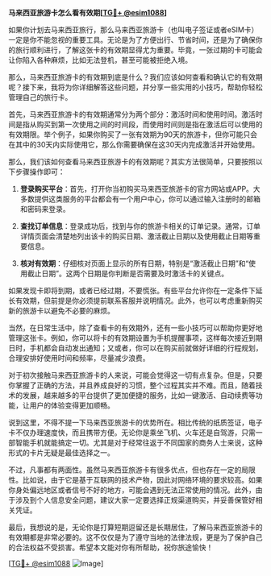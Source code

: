 **马来西亚旅游卡怎么看有效期[[TG💪+ @esim1088](https://t.me/s/esim1088)]**

如果你计划去马来西亚旅行，那么马来西亚旅游卡（也叫电子签证或者eSIM卡）一定是你不能忽视的重要工具。无论是为了方便出行、节省时间，还是为了确保你的旅行顺利进行，了解这张卡的有效期显得尤为重要。毕竟，一张过期的卡可能会让你陷入各种麻烦，比如无法登机，甚至可能被拒绝入境。

那么，马来西亚旅游卡的有效期到底是什么？我们应该如何查看和确认它的有效期呢？接下来，我将为你详细解答这些问题，并分享一些实用的小技巧，帮助你轻松管理自己的旅行卡。

首先，马来西亚旅游卡的有效期通常分为两个部分：激活时间和使用时间。激活时间是指从购买到第一次使用之间的时间段，而使用时间则是指在激活后可以使用的有效期限。举个例子，如果你购买了一张有效期为90天的旅游卡，但你可能只会在其中的30天内实际使用它，那么你需要确保在这30天内完成激活并开始使用。

那么，我们该如何查看马来西亚旅游卡的有效期呢？其实方法很简单，只要按照以下步骤操作即可：

1. **登录购买平台**：首先，打开你当初购买马来西亚旅游卡的官方网站或APP。大多数提供这类服务的平台都会有一个用户中心，你可以通过输入注册时的邮箱和密码来登录。

2. **查找订单信息**：登录成功后，找到与你的旅游卡相关的订单记录。通常，订单详情页面会清楚地列出该卡的购买日期、激活截止日期以及使用截止日期等重要信息。

3. **核对有效期**：仔细核对页面上显示的所有日期，特别是“激活截止日期”和“使用截止日期”。这两个日期是你判断是否需要及时激活卡的关键点。

如果发现卡即将到期，或者已经过期，不要慌张。有些平台允许你在一定条件下延长有效期，但前提是你必须提前联系客服并说明情况。此外，也可以考虑重新购买新的旅游卡以避免不必要的麻烦。

当然，在日常生活中，除了查看卡的有效期外，还有一些小技巧可以帮助你更好地管理这张卡。例如，你可以将卡的有效期设置为手机提醒事项，这样每次接近到期日时，手机都会自动发出通知；又或者，你可以在购买前就做好详细的行程规划，合理安排好使用时间和频率，尽量减少浪费。

对于初次接触马来西亚旅游卡的人来说，可能会觉得这一切有点复杂。但是，只要你掌握了正确的方法，并且养成良好的习惯，整个过程其实并不难。而且，随着技术的发展，越来越多的平台提供了更加便捷的服务，比如一键激活、自动续费等功能，让用户的体验变得更加顺畅。

说到这里，不得不提一下马来西亚旅游卡的优势所在。相比传统的纸质签证，电子卡不仅办理速度快，而且携带方便。无论你是乘坐飞机、火车还是自驾游，只需一部智能手机就能搞定一切。尤其是对于经常往返于不同国家的商务人士来说，这种形式的卡片无疑是最佳选择之一。

不过，凡事都有两面性。虽然马来西亚旅游卡有很多优点，但也存在一定的局限性。比如说，由于它是基于互联网的技术产物，因此对网络环境的要求较高。如果你身处偏远地区或者信号不好的地方，可能会遇到无法正常使用的情况。此外，由于涉及到个人信息安全问题，建议大家一定要选择正规渠道购买，并妥善保管好相关凭证。

最后，我想说的是，无论你是打算短期逗留还是长期居住，了解马来西亚旅游卡的有效期都是非常必要的。这不仅仅是为了遵守当地的法律法规，更是为了保护自己的合法权益不受损害。希望本文能对你有所帮助，祝你旅途愉快！

[[TG💪+ @esim1088](https://t.me/s/esim1088) ![Image](https://i.postimg.cc/4NQfJmqS/Snipaste-2025-05-13-00-14-12.png)]